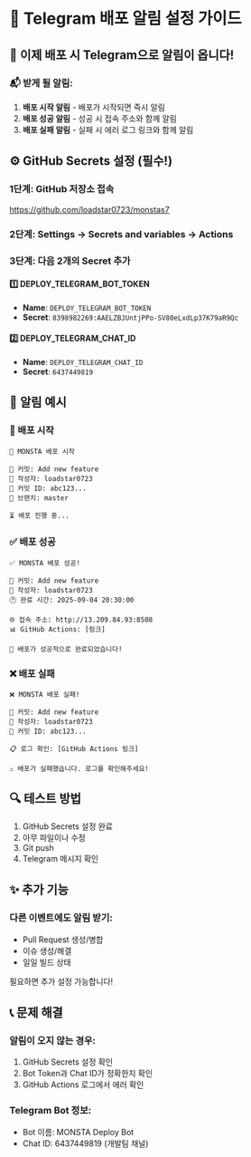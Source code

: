 # 📱 Telegram 배포 알림 설정 가이드

## 🚀 이제 배포 시 Telegram으로 알림이 옵니다!

### 📬 받게 될 알림:
1. **배포 시작 알림** - 배포가 시작되면 즉시 알림
2. **배포 성공 알림** - 성공 시 접속 주소와 함께 알림
3. **배포 실패 알림** - 실패 시 에러 로그 링크와 함께 알림

## ⚙️ GitHub Secrets 설정 (필수!)

### 1단계: GitHub 저장소 접속
https://github.com/loadstar0723/monstas7

### 2단계: Settings → Secrets and variables → Actions

### 3단계: 다음 2개의 Secret 추가

#### 1️⃣ DEPLOY_TELEGRAM_BOT_TOKEN
- **Name**: `DEPLOY_TELEGRAM_BOT_TOKEN`
- **Secret**: `8398982269:AAELZBJUntjPPo-SV80eLxdLp37K79aR9Qc`

#### 2️⃣ DEPLOY_TELEGRAM_CHAT_ID
- **Name**: `DEPLOY_TELEGRAM_CHAT_ID`
- **Secret**: `6437449819`

## 📱 알림 예시

### 🚀 배포 시작
```
🚀 MONSTA 배포 시작

📝 커밋: Add new feature
👤 작성자: loadstar0723
🔗 커밋 ID: abc123...
🌿 브랜치: master

⏳ 배포 진행 중...
```

### ✅ 배포 성공
```
✅ MONSTA 배포 성공!

📝 커밋: Add new feature
👤 작성자: loadstar0723
🕐 완료 시간: 2025-09-04 20:30:00

🌐 접속 주소: http://13.209.84.93:8508
📊 GitHub Actions: [링크]

🎉 배포가 성공적으로 완료되었습니다!
```

### ❌ 배포 실패
```
❌ MONSTA 배포 실패!

📝 커밋: Add new feature
👤 작성자: loadstar0723
🔗 커밋 ID: abc123...

📋 로그 확인: [GitHub Actions 링크]

⚠️ 배포가 실패했습니다. 로그를 확인해주세요!
```

## 🔍 테스트 방법

1. GitHub Secrets 설정 완료
2. 아무 파일이나 수정
3. Git push
4. Telegram 메시지 확인

## ✨ 추가 기능

### 다른 이벤트에도 알림 받기:
- Pull Request 생성/병합
- 이슈 생성/해결
- 일일 빌드 상태

필요하면 추가 설정 가능합니다!

## 📞 문제 해결

### 알림이 오지 않는 경우:
1. GitHub Secrets 설정 확인
2. Bot Token과 Chat ID가 정확한지 확인
3. GitHub Actions 로그에서 에러 확인

### Telegram Bot 정보:
- Bot 이름: MONSTA Deploy Bot
- Chat ID: 6437449819 (개발팀 채널)